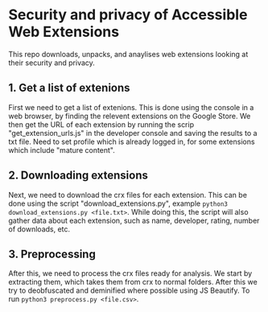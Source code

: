 # Security and privacy of Accessible Web Extensions

This repo downloads, unpacks, and anaylises web extensions looking at their security and privacy.

## 1. Get a list of extenions
First we need to get a list of extenions. This is done using the console in a web browser, by finding the relevent extensions on the Google Store. We then get the URL of each extension by running the scrip "get_extension_urls.js" in the developer console and saving the results to a txt file. Need to set profile which is already logged in, for some extensions which include "mature content".

## 2. Downloading extensions
Next, we need to download the crx files for each extension. This can be done using the script "download_extensions.py", example `python3 download_extensions.py <file.txt>`. While doing this, the script will also gather data about each extension, such as name, developer, rating, number of downloads, etc. 

## 3. Preprocessing
After this, we need to process the crx files ready for analysis. We start by extracting them, which takes them from crx to normal folders. After this we try to
deobfuscated and deminified where possible using JS Beautify. To run `python3 preprocess.py <file.csv>`.

